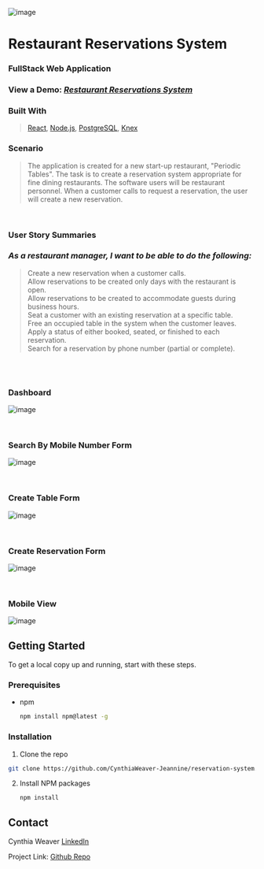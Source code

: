 ![image](https://github.com/CynthiaWeaver-Jeannine/reservation-system/assets/132491873/d941b691-9b06-4756-a112-ae5c1b9c9c30)

# Restaurant Reservations System # 
### FullStack Web Application ###  

### View a Demo: _[Restaurant Reservations System](https://restaurant-reservations-system.onrender.com)_

### Built With
> [React](https://react.dev/), [Node.js](https://nodejs.org/en), [PostgreSQL](https://www.postgresql.org/), [Knex](https://knexjs.org/)


### Scenario
> The application is created for a new start-up restaurant, "Periodic Tables".
> The task is to create a reservation system appropriate for fine dining restaurants.
> The software users will be restaurant personnel.
> When a customer calls to request a reservation, the user will create a new reservation.
<br/>


### User Story Summaries 
### _As a restaurant manager, I want to be able to do the following:_
> Create a new reservation when a customer calls.                                                                                                                                 
> Allow reservations to be created only days with the restaurant is open.                        
> Allow reservations to be created to accommodate guests during business hours.                                                                                             
> Seat a customer with an existing reservation at a specific table.  
> Free an occupied table in the system when the customer leaves.                                                                                                     
> Apply a status of either booked, seated, or finished to each reservation.                                                                                                    
> Search for a reservation by phone number (partial or complete).                                                                                                         
<br/>


<br/>

### Dashboard
![image](https://github.com/CynthiaWeaver-Jeannine/reservation-system/assets/132491873/24f58fe1-2d5d-4e6a-bb05-0c1e947f11a8)

<br/>

### Search By Mobile Number Form
![image](https://github.com/CynthiaWeaver-Jeannine/reservation-system/assets/132491873/08199404-c77d-4eaa-b6a3-c50d9f09947d)

<br/>

### Create Table Form
![image](https://github.com/CynthiaWeaver-Jeannine/reservation-system/assets/132491873/7fc3742e-cc9a-42d7-90e8-0f4f304a856d)

<br/>



### Create Reservation Form
![image](https://github.com/CynthiaWeaver-Jeannine/reservation-system/assets/132491873/16efe9fa-33b3-494a-a832-09cad1cb707e)


<br/>

### Mobile View 
![image](https://github.com/CynthiaWeaver-Jeannine/reservation-system/assets/132491873/3aaad7bf-533f-4013-8866-95ebb6897c31)



## Getting Started

To get a local copy up and running, start with these steps.

### Prerequisites
* npm
  ```sh
  npm install npm@latest -g
  ```

### Installation
1.  Clone the repo
   ```sh
  git clone https://github.com/CynthiaWeaver-Jeannine/reservation-system.git
   ```
2. Install NPM packages
   ```sh
   npm install
   ```

## Contact

Cynthia Weaver [LinkedIn](linkedin.com/in/cynthiajweaver-dev)

Project Link: [Github Repo](https://github.com/CynthiaWeaver-Jeannine/reservation-system)


